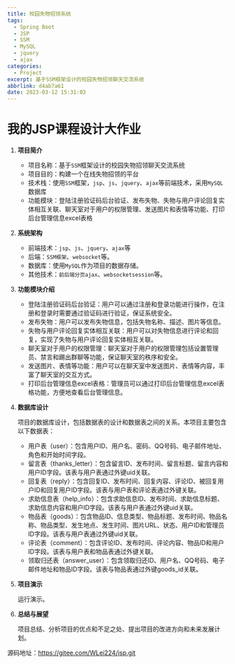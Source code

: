 ```yaml
---
title: 校园失物招领系统
tags:
  - Spring Boot
  - JSP
  - SSM
  - MySQL
  - jquery
  - ajax
categories:
  - Project
excerpt: 基于SSM框架设计的校园失物招领聊天交流系统
abbrlink: d4ab7a61
date: 2023-03-12 15:31:03
---
```


# 我的JSP课程设计大作业

1. **项目简介**

   * 项目名称：基于`SSM`框架设计的校园失物招领聊天交流系统

   - 项目目的：构建一个在线失物招领的平台
   - 技术栈：使用`SSM`框架，`jsp`、`js`、`jquery`、`ajax`等前端技术，采用`MySQL`数据库
   - 功能模块：登陆注册验证码后台验证、发布失物、失物与用户评论回复实体相互关联、聊天室对于用户的权限管理、发送图片和表情等功能、打印后台管理信息excel表格

2. **系统架构**

   - 前端技术：`jsp`、`js`、`jquery`、`ajax`等
   - 后端：`SSM框架`、`websocket`等。
   - 数据库：使用`MySQL`作为项目的数据存储。
   - 其他技术：`前后端分页ajax`、`websocketsession`等。

3. **功能模块介绍**

   - 登陆注册验证码后台验证：用户可以通过注册和登录功能进行操作，在注册和登录时需要通过验证码进行验证，保证系统安全。
   - 发布失物：用户可以发布失物信息，包括失物名称、描述、图片等信息。
   - 失物与用户评论回复实体相互关联：用户可以对失物信息进行评论和回复，实现了失物与用户评论回复实体相互关联。
   - 聊天室对于用户的权限管理：聊天室对于用户的权限管理包括设置管理员、禁言和踢出群聊等功能，保证聊天室的秩序和安全。
   - 发送图片、表情等功能：用户可以在聊天室中发送图片、表情等内容，丰富了聊天室的交互方式。
   - 打印后台管理信息excel表格：管理员可以通过打印后台管理信息excel表格功能，方便地查看后台管理信息。

4. **数据库设计**

   项目的数据库设计，包括数据表的设计和数据表之间的关系。本项目主要包含以下数据表：

   - 用户表（user）：包含用户ID、用户名、密码、QQ号码、电子邮件地址、角色和开始时间字段。
   - 留言表（thanks_letter）：包含留言ID、发布时间、留言标题、留言内容和用户ID字段。该表与用户表通过外键uid关联。
   - 回复表（reply）：包含回复ID、发布时间、回复内容、评论ID、被回复用户ID和回复用户ID字段。该表与用户表和评论表通过外键关联。
   - 求助信息表（help_info）：包含求助信息ID、发布时间、求助信息标题、求助信息内容和用户ID字段。该表与用户表通过外键uid关联。
   - 物品表（goods）：包含物品ID、信息类型、物品标题、发布时间、物品名称、物品类型、发生地点、发生时间、图片URL、状态、用户ID和管理员ID字段。该表与用户表通过外键uid关联。
   - 评论表（comment）：包含评论ID、发布时间、评论内容、物品ID和用户ID字段。该表与用户表和物品表通过外键关联。
   - 领取归还表（answer_user）：包含领取归还ID、用户名、QQ号码、电子邮件地址和物品ID字段。该表与物品表通过外键goods_id关联。

5. **项目演示**

   运行演示。

6. **总结与展望**

   项目总结、分析项目的优点和不足之处、提出项目的改进方向和未来发展计划。

源码地址：https://gitee.com/WLei224/jsp.git